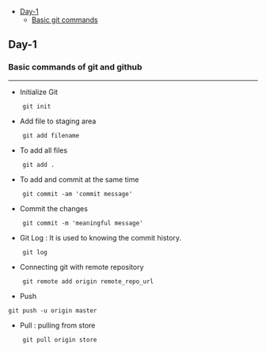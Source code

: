 - [Day-1](#day-1)
    - [Basic git commands](#basic-commands-of-git-and-github)


## Day-1 

### Basic commands of git and github
____________________

- Initialize Git 
```shell
    git init 
```
- Add file to staging area 
```shell
    git add filename
```  

- To add all files
```shell
    git add .
```

- To add and commit at the same time
```shell
    git commit -am 'commit message'
```

- Commit the changes
```shell
    git commit -m 'meaningful message'
```
- Git Log : It is used to knowing the commit history.
```shell
    git log 
```
- Connecting git with remote repository
```shell
    git remote add origin remote_repo_url
```

- Push 
```shell 
git push -u origin master
```

- Pull : pulling from store 
```shell
    git pull origin store 
```


